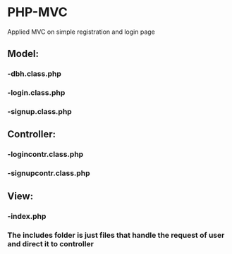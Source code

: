 # PHP-MVC
Applied MVC on simple registration and login page  

## Model: 
  ### -dbh.class.php
  ### -login.class.php
  ### -signup.class.php

 ## Controller:
   ### -logincontr.class.php
   ### -signupcontr.class.php

 ## View:
  ### -index.php

 ### The includes folder is just files that handle the request of user and direct it to controller 

